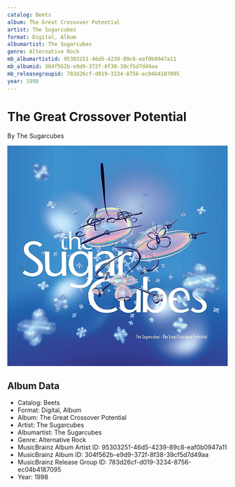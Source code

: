 ```yaml
---
catalog: Beets
album: The Great Crossover Potential
artist: The Sugarcubes
format: Digital, Album
albumartist: The Sugarcubes
genre: Alternative Rock
mb_albumartistid: 95303251-46d5-4239-89c8-eaf0b0947a11
mb_albumid: 304f562b-e9d9-372f-8f38-39cf5d7d49aa
mb_releasegroupid: 783d26cf-d019-3234-8756-ec04b4187095
year: 1998
---
```


# The Great Crossover Potential

By The Sugarcubes

![](../../assets/beetscovers/The_Sugarcubes-The_Great_Crossover_Potential.jpg)

## Album Data

- Catalog: Beets
- Format: Digital, Album
- Album: The Great Crossover Potential
- Artist: The Sugarcubes
- Albumartist: The Sugarcubes
- Genre: Alternative Rock
- MusicBrainz Album Artist ID: 95303251-46d5-4239-89c8-eaf0b0947a11
- MusicBrainz Album ID: 304f562b-e9d9-372f-8f38-39cf5d7d49aa
- MusicBrainz Release Group ID: 783d26cf-d019-3234-8756-ec04b4187095
- Year: 1998

